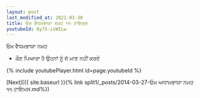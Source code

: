 ```yaml
---
layout: post
last_modified_at: 2021-03-30
title: ਓਮ ਵੈਧਮਭਾਯਾ ਨਮਹ ੧੧ ਟਾਇਮਸ
youtubeId: 8y7X-isWILw
---
```

 
 
 ਓਮ ਵੈਧਮਭਾਯਾ ਨਮਹ  
 
 -  ਕੌਣ ਪਿਆਰਾ ਹੈ ਉਹਨਾਂ ਨੂੰ ਜੋ ਮਾਣ ਨਹੀਂ ਕਰਦੇ 
 
  
 
  
 
 
 
 
 
 


{% include youtubePlayer.html id=page.youtubeId %}
 
[Next]({{ site.baseurl }}{% link  split1/_posts/2014-03-27-ਓਮ ਅਧਾਮਭਾਯਾ ਨਮਹ ੧੧ ਟਾਇਮਸ.md%})
 
